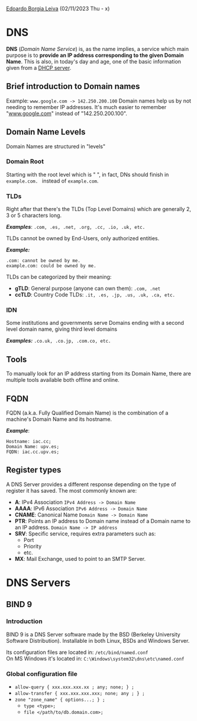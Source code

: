 [Edoardo Borgia Leiva](https://edoardo-b-leiva.github.io) (02/11/2023 Thu - x)
# DNS
**DNS** (_Domain Name Service_) is, as the name implies, a service which main purpose is to **provide an IP address corresponding to the given Domain Name**.
This is also, in today's day and age, one of the basic information given from a [DHCP server](../DHCP/DHCP.md).
## Brief introduction to Domain names
Example:
`www.google.com -> 142.250.200.100`
Domain names help us by not needing to remember IP addresses.
It's much easier to remember "www.google.com" instead of "142.250.200.100".
## Domain Name Levels
Domain Names are structured in "levels"
### Domain Root
Starting with the root level which is " ", in fact, DNs should finish in `example.com. ` instead of `example.com`.
### TLDs
Right after that there's the TLDs (Top Level Domains) which are generally 2, 3 or 5 characters long.

**_Examples_**: `.com, .es, .net, .org, .cc, .io, .uk, etc.`

TLDs cannot be owned by End-Users, only authorized entities.

**_Example:_**
```
.com: cannot be owned by me.
example.com: could be owned by me.
```
TLDs can be categorized by their meaning:
- **gTLD**: General purpose (anyone can own them): `.com, .net`
- **ccTLD**: Country Code TLDs: `.it, .es, .jp, .us, .uk, .ca, etc.`
### IDN
Some institutions and governments serve Domains ending with a second level domain name, giving third level domains

**_Examples:_**
`.co.uk, .co.jp, .com.co, etc.`
## Tools
To manually look for an IP address starting from its Domain Name, there are multiple tools available both offline and online.
## FQDN
FQDN (a.k.a. Fully Qualified Domain Name) is the combination of a machine's Domain Name and its hostname.

**_Example_**: 
```
Hostname: iac.cc;
Domain Name: upv.es;
FQDN: iac.cc.upv.es;
```
## Register types
A DNS Server provides a different response depending on the type of register it has saved.
The most commonly known are:
- **A**: IPv4 Association `IPv4 Address -> Domain Name`
- **AAAA**: IPv6 Association `IPv6 Address -> Domain Name`
- **CNAME**: Canonical Name `Domain Name -> Domain Name`
- **PTR**: Points an IP address to Domain name instead of a Domain name to an IP address. `Domain Name -> IP address`
- **SRV**: Specific service, requires extra parameters such as:
  - Port
  - Priority
  - etc.
- **MX**: Mail Exchange, used to point to an SMTP Server.

# DNS Servers
## BIND 9
### Introduction
BIND 9 is a DNS Server software made by the BSD (Berkeley University Software Distribution).
Installable in both Linux, BSDs and Windows Server.

Its configuration files are located in: `/etc/bind/named.conf`  
On MS Windows it's located in: `C:\Windows\system32\dns\etc\named.conf`

### Global configuration file
- `allow-query { xxx.xxx.xxx.xx ; any; none; } ;` 
- `allow-transfer { xxx.xxx.xxx.xxx; none; any ; } ;`
- `zone "zone_name" { options...; } ;`
  - `type <type>;`
  - `file </path/to/db.domain.com>;`